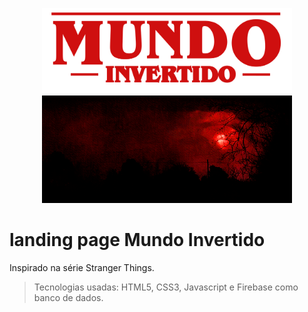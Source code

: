 <p align="center">
    <img width="400" src="./assets/images/banner/logo.svg">
    <img width="400" src="./assets/images/banner/165.gif">
</p>

# landing page Mundo Invertido

Inspirado na série Stranger Things.
> Tecnologias usadas: HTML5, CSS3, Javascript e Firebase como banco de dados.


